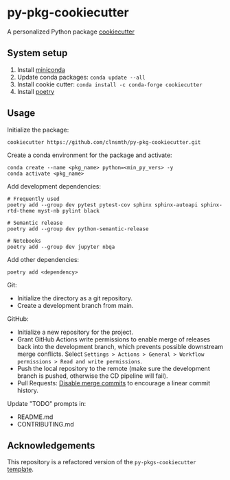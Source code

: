 # py-pkg-cookiecutter

A personalized Python package [cookiecutter](https://cookiecutter.readthedocs.io/en/latest/)

## System setup

1. Install [miniconda](https://docs.conda.io/en/latest/miniconda.html)
2. Update conda packages: `conda update --all`
3. Install cookie cutter: `conda install -c conda-forge cookiecutter`
4. Install [poetry](https://python-poetry.org/docs/master/#installing-with-the-official-installer)

## Usage

Initialize the package:
```
cookiecutter https://github.com/clnsmth/py-pkg-cookiecutter.git
```

Create a conda environment for the package and activate:
```
conda create --name <pkg_name> python=<min_py_vers> -y
conda activate <pkg_name>
```

Add development dependencies:
```
# Frequently used
poetry add --group dev pytest pytest-cov sphinx sphinx-autoapi sphinx-rtd-theme myst-nb pylint black 

# Semantic release
poetry add --group dev python-semantic-release

# Notebooks
poetry add --group dev jupyter nbqa
```

Add other dependencies:
```
poetry add <dependency>
```

Git:
- Initialize the directory as a git repository.
- Create a development branch from main.

GitHub:
- Initialize a new repository for the project.
- Grant GitHub Actions write permissions to enable merge of releases back into the development branch, which prevents possible downstream merge conflicts. Select `Settings > Actions > General > Workflow permissions > Read and write permissions`.
- Push the local repository to the remote (make sure the development branch is pushed, otherwise the CD pipeline will fail).
- Pull Requests: [Disable merge commits](https://docs.github.com/en/repositories/configuring-branches-and-merges-in-your-repository/configuring-pull-request-merges/configuring-commit-merging-for-pull-requests) to encourage a linear commit history.

Update "TODO" prompts in:
- README.md
- CONTRIBUTING.md

## Acknowledgements

This repository is a refactored version of the `py-pkgs-cookiecutter` [template](https://github.com/py-pkgs/py-pkgs-cookiecutter).
